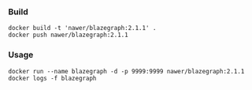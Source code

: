 ### Build

```
docker build -t 'nawer/blazegraph:2.1.1' .
docker push nawer/blazegraph:2.1.1
```

### Usage

```
docker run --name blazegraph -d -p 9999:9999 nawer/blazegraph:2.1.1
docker logs -f blazegraph
```